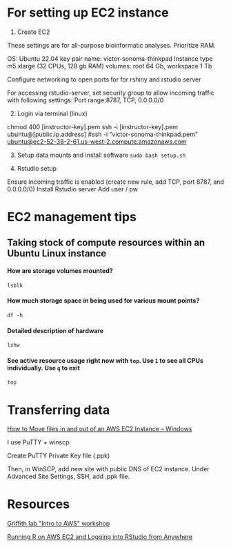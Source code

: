 # For setting up EC2 instance

1. Create EC2

These settings are for all-purpose bioinformatic analyses. Prioritize RAM.

OS: Ubuntu 22.04 
key pair name: victor-sonoma-thinkpad 
Instance type m5.xlarge (32 CPUs, 128 gb RAM)
volumes: root 64 Gb, workspace 1 Tb

Configure networking to open ports for for rshiny and rstudio server

For accessing rstudio-server, set security group to allow incoming traffic with following settings:
Port range:8787, TCP, 0.0.0.0/0

2. Login via terminal (linux)

<!--- I log in through ubuntu terminal (window subsytem linux, ubuntu 22) --->
chmod 400 [instructor-key].pem 
ssh -i [instructor-key].pem ubuntu@[public.ip.address]
#ssh -i "victor-sonoma-thinkpad.pem" ubuntu@ec2-52-38-2-61.us-west-2.compute.amazonaws.com 

3. Setup data mounts and install software
`sudo bash setup.sh`

4. Rstudio setup

Ensure incoming traffic is enabled (create new rule, add TCP, port 8787, and 0.0.0.0/0)
Install Rstudio server 
Add user / pw

# EC2 management tips
## Taking stock of compute resources within an Ubuntu Linux instance
#### How are storage volumes mounted?
`lsblk`

#### How much storage space in being used for various mount points?
`df -h`

#### Detailed description of hardware
`lshw`

#### See active resource usage right now with `top`.  Use `1` to see all CPUs individually.  Use `q` to exit
`top`

# Transferring data

[How to Move files in and out of an AWS EC2 Instance – Windows](https://asf.alaska.edu/how-to/data-recipes/moving-files-into-and-out-of-an-aws-ec2-instance-windows/)

I use PuTTY + winscp

Create PuTTY Private Key file (.ppk)

Then, in WinSCP, add new site with public DNS of EC2 instance. Under Advanced Site Settings, SSH, add .ppk file.

# Resources
[Griffith lab "Intro to AWS" workshop](https://rnabio.org/module-00-setup/0000/06/01/Intro_to_AWS/#how-much-does-it-cost-to-use-aws-ec2-resources)

[Running R on AWS EC2 and Logging into RStudio from Anywhere](https://jagg19.github.io/2019/08/aws-r/)